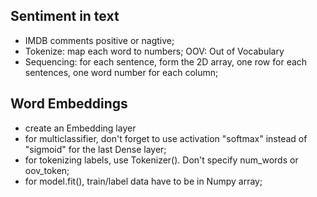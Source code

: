 ## Sentiment in text
* IMDB comments positive or nagtive;
* Tokenize: map each word to numbers; OOV: Out of Vocabulary
* Sequencing: for each sentence, form the 2D array, one row for each sentences, one word number for each column;
## Word Embeddings
* create an Embedding layer
* for multiclassifier, don't forget to use activation "softmax" instead of "sigmoid" for the last Dense layer;
* for tokenizing labels, use Tokenizer(). Don't specify num_words or oov_token;
* for model.fit(), train/label data have to be in Numpy array;
